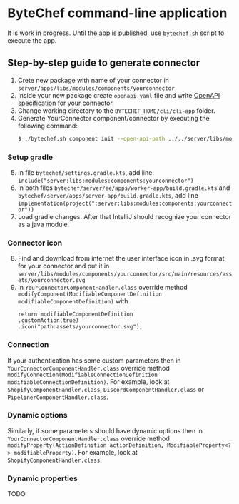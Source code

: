 # ByteChef command-line application

It is work in progress. Until the app is published, use ```bytechef.sh``` script to execute the app.

## Step-by-step guide to generate connector

1. Crete new package with name of your connector in `server/apps/libs/modules/components/yourconnector`
2. Inside your new package create `openapi.yaml` file and write [OpenAPI specification](https://swagger.io/specification/) for your connector.
3. Change working directory to the `BYTECHEF_HOME/cli/cli-app` folder.
4. Generate YourConnector component/connector by executing the following command:
    ```bash
    $ ./bytechef.sh component init --open-api-path ../../server/libs/modules/components/yourconnector/openapi.yaml --output-path ../../server/libs/modules/components --name yourconnector
    ```
### Setup gradle
5. In file `bytechef/settings.gradle.kts`, add line: `include("server:libs:modules:components:yourconnector")`
6. In both files `bytechef/server/ee/apps/worker-app/build.gradle.kts` and `bytechef/server/apps/server-app/build.gradle.kts`, add line `implementation(project(":server:libs:modules:components:yourconnector"))`
7. Load gradle changes. After that IntelliJ should recognize your connector as a java module.

### Connector icon
8. Find and download from internet the user interface icon in .svg format for your connector and put it in `server/libs/modules/components/yourconnector/src/main/resources/assets/yourconnector.svg`
9. In `YourConnectorComponentHandler.class` override method `modifyComponent(ModifiableComponentDefinition modifiableComponentDefinition)` with
    ```
    return modifiableComponentDefinition
    .customAction(true)
    .icon("path:assets/yourconnector.svg");
    ```
### Connection
If your authentication has some custom parameters then in `YourConnectorComponentHandler.class` override method `modifyConnection(ModifiableConnectionDefinition modifiableConnectionDefinition)`.
For example, look at `ShopifyComponentHandler.class`, `DiscordComponentHandler.class` or `PipelinerComponentHandler.class`.

### Dynamic options
Similarly, if some parameters should have dynamic options then in `YourConnectorComponentHandler.class` override method `modifyProperty(ActionDefinition actionDefinition, ModifiableProperty<?> modifiableProperty)`.
For example, look at `ShopifyComponentHandler.class`.

### Dynamic properties
TODO
